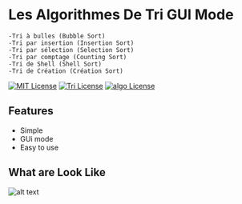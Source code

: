 # Les Algorithmes De Tri GUI Mode

    -Tri à bulles (Bubble Sort)
    -Tri par insertion (Insertion Sort)
    -Tri par sélection (Selection Sort)
    -Tri par comptage (Counting Sort)
    -Tri de Shell (Shell Sort)
    -Tri de Création (Création Sort)

[![MIT License](https://img.shields.io/badge/License-MIT-green.svg)](https://choosealicense.com/licenses/mit/)
[![Tri License](https://img.shields.io/badge/License-GPL%20v3-yellow.svg)](https://opensource.org/licenses/)
[![algo License](https://img.shields.io/badge/license-AGPL-blue.svg)](http://www.gnu.org/licenses/agpl-3.0)

## Features

- Simple
- GUi mode
- Easy to use



## What are Look Like
![alt text](https://imgtr.ee/images/2023/10/14/e8384183fe6860ff875b41d4c50e390f.png)
